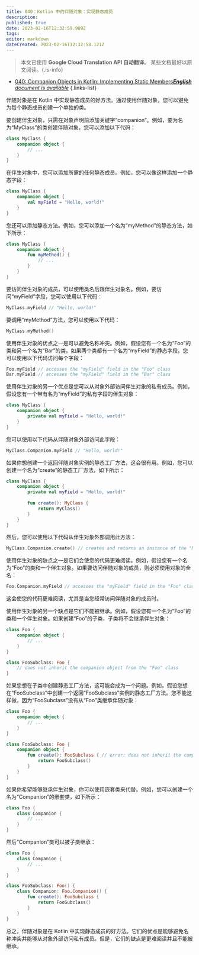 ```yaml
---
title: 040：Kotlin 中的伴随对象：实现静态成员
description: 
published: true
date: 2023-02-16T12:32:59.909Z
tags: 
editor: markdown
dateCreated: 2023-02-16T12:32:58.121Z
---
```


> 本文已使用 **Google Cloud Translation API 自动翻译**。
某些文档最好以原文阅读。{.is-info}



- [040: Companion Objects in Kotlin: Implementing Static Members***English** document is available*](/en/Knowledge-base/Kotlin/Learning/040-companion-objects-in-kotlin-implementing-static-members)
{.links-list}




伴随对象是在 Kotlin 中实现静态成员的好方法。通过使用伴随对象，您可以避免为每个静态成员创建一个单独的类。

要创建伴生对象，只需在对象声明前添加关键字“companion”。例如，要为名为“MyClass”的类创建伴随对象，您可以添加以下代码：

```kotlin
class MyClass {
    companion object {
        // ...
    }
}
```

在伴生对象中，您可以添加所需的任何静态成员。例如，您可以像这样添加一个静态字段：

```kotlin
class MyClass {
    companion object {
        val myField = "Hello, world!"
    }
}
```

您还可以添加静态方法。例如，您可以添加一个名为“myMethod”的静态方法，如下所示：

```kotlin
class MyClass {
    companion object {
        fun myMethod() {
            // ...
        }
    }
}
```

要访问伴生对象的成员，可以使用类名后跟伴生对象名。例如，要访问“myField”字段，您可以使用以下代码：

```kotlin
MyClass.myField // "Hello, world!"
```

要调用“myMethod”方法，您可以使用以下代码：

```kotlin
MyClass.myMethod()
```

使用伴生对象的优点之一是可以避免名称冲突。例如，假设您有一个名为“Foo”的类和另一个名为“Bar”的类。如果两个类都有一个名为“myField”的静态字段，您可以使用以下代码访问每个字段：

```kotlin
Foo.myField // accesses the "myField" field in the "Foo" class
Bar.myField // accesses the "myField" field in the "Bar" class
```

使用伴生对象的另一个优点是您可以从对象外部访问伴生对象的私有成员。例如，假设您有一个带有名为“myField”的私有字段的伴生对象：

```kotlin
class MyClass {
    companion object {
        private val myField = "Hello, world!"
    }
}
```

您可以使用以下代码从伴随对象外部访问此字段：

```kotlin
MyClass.Companion.myField // "Hello, world!"
```

如果你想创建一个返回伴随对象实例的静态工厂方法，这会很有用。例如，您可以创建一个名为“create”的静态工厂方法，如下所示：

```kotlin
class MyClass {
    companion object {
        private val myField = "Hello, world!"
        
        fun create(): MyClass {
            return MyClass()
        }
    }
}
```

然后，您可以使用以下代码从伴生对象外部调用此方法：

```kotlin
MyClass.Companion.create() // creates and returns an instance of the "MyClass" class
```

使用伴生对象的缺点之一是它们会使您的代码更难阅读。例如，假设您有一个名为“Foo”的类和一个伴生对象。如果要访问伴随对象的成员，则必须使用对象的全名：

```kotlin
Foo.Companion.myField // accesses the "myField" field in the "Foo" class
```

这会使您的代码更难阅读，尤其是当您经常访问伴随对象的成员时。

使用伴生对象的另一个缺点是它们不能被继承。例如，假设您有一个名为“Foo”的类和一个伴生对象。如果创建“Foo”的子类，子类将不会继承伴生对象：

```kotlin
class Foo {
    companion object {
        // ...
    }
}

class FooSubclass: Foo {
    // does not inherit the companion object from the "Foo" class
}
```

如果您想在子类中创建静态工厂方法，这可能会成为一个问题。例如，假设您想在“FooSubclass”中创建一个返回“FooSubclass”实例的静态工厂方法。您不能这样做，因为“FooSubclass”没有从“Foo”类继承伴随对象：

```kotlin
class Foo {
    companion object {
        // ...
    }
}

class FooSubclass: Foo {
    companion object {
        fun create(): FooSubclass { // error: does not inherit the companion object from the "Foo" class
            return FooSubclass()
        }
    }
}
```

如果你希望能够继承伴生对象，你可以使用嵌套类来代替。例如，您可以创建一个名为“Companion”的嵌套类，如下所示：

```kotlin
class Foo {
    class Companion {
        // ...
    }
}
```

然后“Companion”类可以被子类继承：

```kotlin
class Foo {
    class Companion {
        // ...
    }
}

class FooSubclass: Foo() {
    class Companion: Foo.Companion() {
        fun create(): FooSubclass {
            return FooSubclass()
        }
    }
}
```

总之，伴随对象是在 Kotlin 中实现静态成员的好方法。它们的优点是能够避免名称冲突并能够从对象外部访问私有成员。但是，它们的缺点是更难阅读并且不能被继承。
